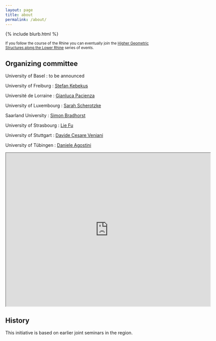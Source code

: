```yaml
---
layout: page
title: about
permalink: /about/
---
```


{% include blurb.html %}

<small>If you follow the course of the Rhine you can eventually join the [Higher Geometric Structures along the Lower Rhine](https://utrechtgeometrycentre.nl/higher-geometric-structures-along-the-lower-rhine/) series of events.</small>

## Organizing committee

University of Basel
: to be announced

University of Freiburg
: [Stefan Kebekus](https://cplx.vm.uni-freiburg.de/)

Université de Lorraine
: [Gianluca Pacienza](https://iecl.univ-lorraine.fr/membre-iecl/pacienza-gianluca/)

University of Luxembourg
: [Sarah Scherotzke](https://sites.google.com/view/sarahscherotzke/bio?authuser=0)

Saarland University
: [Simon Bradhorst](https://www.math.uni-sb.de/ag/brandhorst/index.php?lang=en)

University of Strasbourg
: [Lie Fu](https://irma.math.unistra.fr/~lfu/)

University of Stuttgart
: [Davide Cesare Veniani](https://www.idsr.uni-stuttgart.de/en/institute/Veniani/)

University of Tübingen
: [Daniele Agostini](https://www.math.uni-tuebingen.de/de/forschung/kombinatorische-algebraische-geometrie/personen/daniele-agostini)

<iframe src="https://www.google.com/maps/d/embed?mid=1AnGpg8zoFzSqQQQ5tGM6ngQyBmuWQ7w&ehbc=2E312F" width="640" height="480"></iframe>

## History

This initiative is based on earlier joint seminars in the region.
